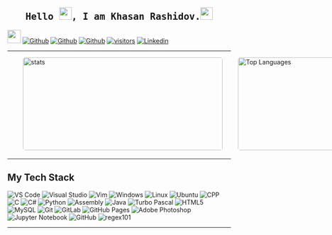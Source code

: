 <h2 align='center'><samp><strong>Hello <img src="https://media.giphy.com/media/hvRJCLFzcasrR4ia7z/giphy.gif" width="28px" height="28px">, I am Khasan Rashidov.<img height="28px" src="https://emojis.slackmojis.com/emojis/images/1531849430/4246/blob-sunglasses.gif?1531849430"></strong></samp></h2>

<img src="https://media.giphy.com/media/WUlplcMpOCEmTGBtBW/giphy.gif" width="30">  [![Github](https://img.shields.io/github/followers/khasanrashidov?label=Follow%20Me&style=social)](https://github.com/khasanrashidov)  [![Github](https://img.shields.io/github/stars/khasanrashidov?affiliations=OWNER&style=social)](https://github.com/khasanrashidov)  [![Github](https://img.shields.io/github/watchers/khasanrashidov/khasanrashidov?style=social)](https://github.com/khasanrashidov)  [![visitors](https://komarev.com/ghpvc/?username=khasanrashidov&style=flat-square&color=FF0BAC)](https://github.com/khasanrashidov) [![Linkedin](https://img.shields.io/badge/LinkedIn-Khasan%20Rashidov-blue?logo=Linkedin&logoColor=blue&labelColor=black&style=flat-square)](https://www.linkedin.com/in/khasanr)  
<hr>
<p style="display: flex; justify-content: space-between;">
<img style="border-radius: 5px; margin: 0 0 5px 35px;" alt="stats" width="450px" height="210px" src="https://github-readme-stats.vercel.app/api?username=khasanrashidov&show_icons=true&include_all_commits=true&theme=shades-of-purple&bg_color=00000000&hide_border=true" alt="Khasan's github statistics" />

<img style="border-radius: 5px; margin: 0 0 5px 35px;" alt="Top Languages" width="370px" height="210px" src="https://github-readme-stats.vercel.app/api/top-langs/?username=khasanrashidov&layout=compact&theme=shades-of-purple&bg_color=00000000&hide_border=true" />
</p>
<hr>

## My Tech Stack
![VS Code](https://img.shields.io/badge/-VSCode-%23007ACC?style=flat-square&logo=visual-studio-code)
![Visual Studio](https://img.shields.io/badge/-Visual%20Studio-68217A?style=flat-square&logo=visual-studio)
![Vim](https://img.shields.io/badge/-Vim-005D04?style=flat-square&logo=vim)
![Windows](https://img.shields.io/badge/-Windows-055C9D?style=flat-square&logo=windows)
![Linux](https://img.shields.io/badge/-Linux-ffffff?style=flat-square&logo=linux&logoColor=000000)
![Ubuntu](https://img.shields.io/badge/-Ubuntu-EFA78E?style=flat-square&logo=ubuntu)
![CPP](https://img.shields.io/badge/-C++-D5E4F3?style=flat-square&logo=cplusplus&logoColor=044F88)
<img alt="C" src="https://custom-icon-badges.herokuapp.com/badge/C-D5E4F3.svg?style=flat-square&logo=c-in-hexagon&logoColor=044F88">
![C#](https://img.shields.io/badge/-C%23-D5E4F3?style=flat-square&logo=csharp&logoColor=684D95)
![Python](https://img.shields.io/badge/-Python-FFD242?style=flat-square&logo=python)
<img alt="Assembly" src="https://custom-icon-badges.herokuapp.com/badge/Assembly-7272FF.svg?style=flat-square&logo=asm-hex&logoColor=white">
<img alt="Java" src="https://custom-icon-badges.herokuapp.com/badge/Java-ffffff.svg?style=flat-square&logo=java&logoColor=EA2A30">
<img alt="Turbo Pascal" src="https://img.shields.io/badge/Turbo%20Pascal-0B0BFF.svg?style=flat-square&logo=borland-turbo-pascal&logoColor=0B0BFF">
![HTML5](https://img.shields.io/badge/-HTML5-%23E44D27?style=flat-square&logo=html5&logoColor=ffffff)
![MySQL](https://img.shields.io/badge/-MySQL-ffffff?style=flat-square&logo=mysql&logoColor=E48E1A)
![Git](https://img.shields.io/badge/-Git-%23F05032?style=flat-square&logo=git&logoColor=%23ffffff)
![GitLab](https://img.shields.io/badge/-GitLab-FCA121?style=flat-square&logo=gitlab)
<img alt="GitHub Pages" src="https://img.shields.io/badge/GitHub%20Pages-grey.svg?style=flat-square&logo=github&logoColor=white">
<img alt="Adobe Photoshop" src="https://img.shields.io/badge/Adobe%20Photoshop-001E36.svg?style=flat-square&logo=adobe-photoshop&logoColor=31A8FF">
<img alt="Jupyter Notebook" src="https://img.shields.io/badge/Jupyter%20Notebook-767677.svg?style=flat-square&logo=jupyter&logoColor=F37726">
<img alt="GitHub" src="https://img.shields.io/badge/Github-black.svg?style=flat-square&logo=github&logoColor=white">
<img alt="regex101" src="https://img.shields.io/badge/regex101-00008B.svg?style=flat-square&logo=regex101&logoColor=00008B">
<hr>           

<!---
khasanrashidov/khasanrashidov is a ✨ special ✨ repository because its `README.md` (this file) appears on your GitHub profile.
You can click the Preview link to take a look at your changes.
--->

